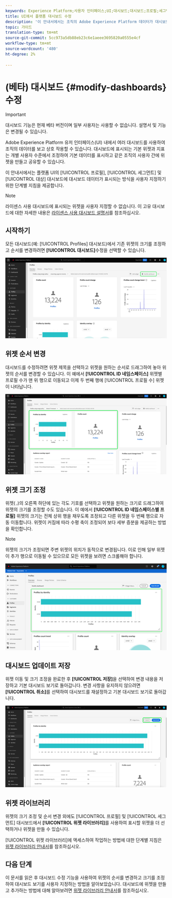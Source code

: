 ```yaml
---
keywords: Experience Platform;사용자 인터페이스;UI;대시보드;대시보드;프로필;세그먼트;대상;라이센스 사용
title: UI에서 플랫폼 대시보드 수정
description: '이 안내서에서는 조직의 Adobe Experience Platform 데이터가 대시보드 내에 표시되는 방식을 사용자 지정하기 위한 단계별 지침을 제공합니다. '
topic: 가이드
translation-type: tm+mt
source-git-commit: 5cc973a5db88eb23c6e1aeee3695820a0555e4cf
workflow-type: tm+mt
source-wordcount: '480'
ht-degree: 2%

---
```



# (베타) 대시보드 {#modify-dashboards} 수정

>[!IMPORTANT]
>
>대시보드 기능은 현재 베타 버전이며 일부 사용자는 사용할 수 없습니다. 설명서 및 기능은 변경될 수 있습니다.

Adobe Experience Platform 유저 인터페이스(UI) 내에서 여러 대시보드를 사용하여 조직의 데이터를 보고 상호 작용할 수 있습니다. 대시보드에 표시되는 기본 위젯과 지표는 개별 사용자 수준에서 조정하여 기본 데이터를 표시하고 같은 조직의 사용자 간에 위젯을 만들고 공유할 수 있습니다.

이 안내서에서는 플랫폼 UI의 [!UICONTROL 프로필], [!UICONTROL 세그먼트] 및 [!UICONTROL 대상] 대시보드에 대시보드 데이터가 표시되는 방식을 사용자 지정하기 위한 단계별 지침을 제공합니다.

>[!NOTE]
>
>라이센스 사용 대시보드에 표시되는 위젯을 사용자 지정할 수 없습니다. 이 고유 대시보드에 대한 자세한 내용은 [라이센스 사용 대시보드 설명서](guides/license-usage.md)를 참조하십시오.

## 시작하기

모든 대시보드(예: [!UICONTROL Profiles] 대시보드)에서 기존 위젯의 크기를 조정하고 순서를 변경하려면 **[!UICONTROL 대시보드]**&#x200B;수정을 선택할 수 있습니다.

![](images/customization/modify-dashboard.png)

## 위젯 순서 변경

대시보드를 수정하려면 위젯 제목을 선택하고 위젯을 원하는 순서로 드래그하여 놓아 위젯의 순서를 변경할 수 있습니다. 이 예에서 **[!UICONTROL ID 네임스페이스]** 위젯별 프로필 수가 맨 위 행으로 이동되고 이제 두 번째 행에 [!UICONTROL 프로필 수] 위젯이 나타납니다.

![](images/customization/move-widget.png)

## 위젯 크기 조정

위젯(`⌟`)의 오른쪽 하단에 있는 각도 기호를 선택하고 위젯을 원하는 크기로 드래그하여 위젯의 크기를 조정할 수도 있습니다. 이 예에서 **[!UICONTROL ID 네임스페이스별 프로필]** 위젯의 크기는 전체 상위 행을 채우도록 조정되고 다른 위젯을 두 번째 행으로 자동 이동합니다. 위젯이 커짐에 따라 수평 축이 조정되어 보다 세부 증분을 제공하는 방법을 확인합니다.

>[!NOTE]
>
>위젯의 크기가 조정되면 주변 위젯의 위치가 동적으로 변경됩니다. 이로 인해 일부 위젯이 추가 행으로 이동될 수 있으므로 모든 위젯을 보려면 스크롤해야 합니다.

![](images/customization/resize-widget.png)

## 대시보드 업데이트 저장

위젯 이동 및 크기 조정을 완료한 후 **[!UICONTROL 저장]**&#x200B;을 선택하여 변경 내용을 저장하고 기본 대시보드 보기로 돌아갑니다. 변경 사항을 유지하지 않으려면 **[!UICONTROL 취소]**&#x200B;를 선택하여 대시보드를 재설정하고 기본 대시보드 보기로 돌아갑니다.

![](images/customization/save-changes.png)

## 위젯 라이브러리

위젯의 크기 조정 및 순서 변경 외에도 [!UICONTROL 프로필] 및 [!UICONTROL 세그먼트] 대시보드에서 **[!UICONTROL 위젯 라이브러리]**&#x200B;를 사용하여 표시할 위젯을 더 선택하거나 위젯을 만들 수 있습니다.

[!UICONTROL 위젯 라이브러리]에 액세스하여 작업하는 방법에 대한 단계별 지침은 [위젯 라이브러리 안내서](widget-library.md)를 참조하십시오.

## 다음 단계

이 문서를 읽은 후 대시보드 수정 기능을 사용하여 위젯의 순서를 변경하고 크기를 조정하여 대시보드 보기를 사용자 지정하는 방법을 알아보았습니다. 대시보드에 위젯을 만들고 추가하는 방법에 대해 알아보려면 [위젯 라이브러리 안내서](widget-library.md)를 참조하십시오.